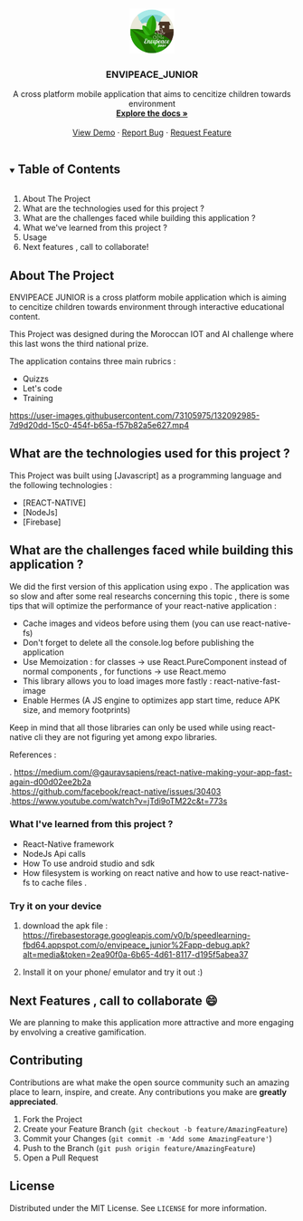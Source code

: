 <br />
<p align="center">
  <a href="https://github.com/khadijalahy1/ENVIPEACE_JUNIOR/blob/main/m-blog-1.jpg">
    <img src="m-blog-1.jpg" alt="Logo" width="80" height="80">
  </a>

  <h3 align="center">ENVIPEACE_JUNIOR</h3>

  <p align="center">
    A cross platform mobile application that aims to cencitize children towards environment
    <br />
    <a href="https://github.com/khadijalahy1/ENVIPEACE_JUNIOR/tree/main/envipeace"><strong>Explore the docs »</strong></a>
    <br />
    <br />
    <a href="https://user-images.githubusercontent.com/73105975/132092985-7d9d20dd-15c0-454f-b65a-f57b82a5e627.mp4">View Demo</a>
    ·
    <a href="https://github.com/khadijalahy1/ENVIPEACE_JUNIOR/issues">Report Bug</a>
    ·
    <a href="https://github.com/khadijalahy1/ENVIPEACE_JUNIOR/issues">Request Feature</a>
  </p>
</p>



<!-- TABLE OF CONTENTS -->
<details open="open">
  <summary><h2 style="display: inline-block">Table of Contents</h2></summary>
  <ol>
    <li>
     About The Project
    </li>
    <li>
      What are the technologies used for this project ?
    </li>
     <li>
      What are the challenges faced while building this application ?
    </li>
    <li>
      What we've learned from this project ?
    </li>
   
  <li>Usage</li>
    <li>Next features , call to collaborate!</li>
   
  </ol>
</details>



<!-- ABOUT THE PROJECT -->
## About The Project



ENVIPEACE JUNIOR is a cross platform mobile application which is aiming to cencitize children towards environment through interactive educational content.

This Project was designed during the Moroccan IOT and AI challenge where this last wons the third national prize.

The application contains three main rubrics :
* Quizzs 
* Let's code
* Training

https://user-images.githubusercontent.com/73105975/132092985-7d9d20dd-15c0-454f-b65a-f57b82a5e627.mp4

## What are the technologies used for this project ?

This Project was built using [Javascript] as a programming language and the following technologies :
* [REACT-NATIVE]
* [NodeJs]
* [Firebase]




<!-- GETTING STARTED -->
## What are the challenges faced while building this application  ?

We did the first version of this application using expo . The application was so slow and after some real researchs concerning this topic , there is some tips that will optimize the performance of your react-native application :

* Cache images and videos before using them (you can use react-native-fs)
* Don't forget to delete all the console.log before publishing the application
* Use Memoization : for classes -> use React.PureComponent instead of normal components , for functions -> use React.memo
* This library allows you to load images more fastly : react-native-fast-image
* Enable Hermes (A JS engine to optimizes app start time, reduce APK size, and memory footprints)

Keep in mind that all those libraries can only be used while using react-native cli they are not figuring yet among expo libraries.

References :

. https://medium.com/@gauravsapiens/react-native-making-your-app-fast-again-d00d02ee2b2a </br>
.https://github.com/facebook/react-native/issues/30403 </br>
.https://www.youtube.com/watch?v=jTdi9oTM22c&t=773s </br>


### What I've learned from this project ?


* React-Native framework
* NodeJs Api calls
* How To use android studio and sdk
* How filesystem is working on react native and how to use react-native-fs to cache files .


### Try it on your device

1. download the apk file : https://firebasestorage.googleapis.com/v0/b/speedlearning-fbd64.appspot.com/o/envipeace_junior%2Fapp-debug.apk?alt=media&token=2ea90f0a-6b65-4d61-8117-d195f5abea37

2. Install it on your phone/ emulator and try it out :)



<!-- ROADMAP -->
## Next Features , call to collaborate :smile:
We are planning to make this application more attractive and more engaging by envolving a creative gamification.

<!-- CONTRIBUTING -->
## Contributing

Contributions are what make the open source community such an amazing place to learn, inspire, and create. Any contributions you make are **greatly appreciated**.

1. Fork the Project
2. Create your Feature Branch (`git checkout -b feature/AmazingFeature`)
3. Commit your Changes (`git commit -m 'Add some AmazingFeature'`)
4. Push to the Branch (`git push origin feature/AmazingFeature`)
5. Open a Pull Request



<!-- LICENSE -->
## License

Distributed under the MIT License. See `LICENSE` for more information.



